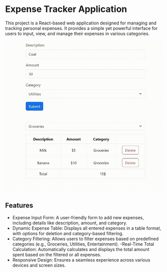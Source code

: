 # Expense Tracker Application

This project is a React-based web application designed for managing and tracking personal expenses. It provides a simple yet powerful interface for users to input, view, and manage their expenses in various categories.

![gif](/public/expense.gif)

## Features

- Expense Input Form: A user-friendly form to add new expenses, including details like description, amount, and category.
- Dynamic Expense Table: Displays all entered expenses in a table format, with options for deletion and category-based filtering.
- Category Filtering: Allows users to filter expenses based on predefined categories (e.g., Groceries, Utilities, Entertainment).
  -Real-Time Total Calculation: Automatically calculates and displays the total amount spent based on the filtered or all expenses.
- Responsive Design: Ensures a seamless experience across various devices and screen sizes.
